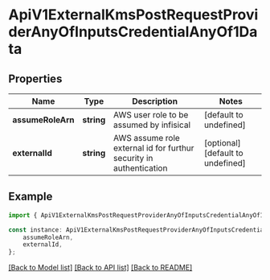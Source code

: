 # ApiV1ExternalKmsPostRequestProviderAnyOfInputsCredentialAnyOf1Data


## Properties

Name | Type | Description | Notes
------------ | ------------- | ------------- | -------------
**assumeRoleArn** | **string** | AWS user role to be assumed by infisical | [default to undefined]
**externalId** | **string** | AWS assume role external id for furthur security in authentication | [optional] [default to undefined]

## Example

```typescript
import { ApiV1ExternalKmsPostRequestProviderAnyOfInputsCredentialAnyOf1Data } from './api';

const instance: ApiV1ExternalKmsPostRequestProviderAnyOfInputsCredentialAnyOf1Data = {
    assumeRoleArn,
    externalId,
};
```

[[Back to Model list]](../README.md#documentation-for-models) [[Back to API list]](../README.md#documentation-for-api-endpoints) [[Back to README]](../README.md)
